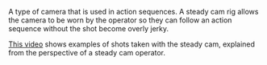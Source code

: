 A type of camera that is used in action sequences. A steady cam rig allows the camera to be worn by the operator so they can follow an action sequence without the shot become overly jerky.

[This video](https://www.youtube.com/watch?v=qOi8PJIx6q0) shows examples of shots taken with the steady cam, explained from the perspective of a steady cam operator.